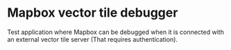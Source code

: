 # Mapbox vector tile debugger

Test application where Mapbox can be debugged when it is connected with an external vector tile server (That requires authentication).